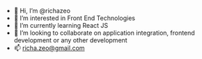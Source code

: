 - 👋 Hi, I’m @richazeo
- 👀 I’m interested in Front End Technologies
- 🌱 I’m currently learning React JS
- 💞️ I’m looking to collaborate on application integration, frontend development or any other development
- 📫 richa.zeo@gmail.com

<!---
richazeo/richazeo is a ✨ special ✨ repository because its `AboutMe.md` (this file) appears on your GitHub profile.
You can click the Preview link to take a look at your changes.
--->
